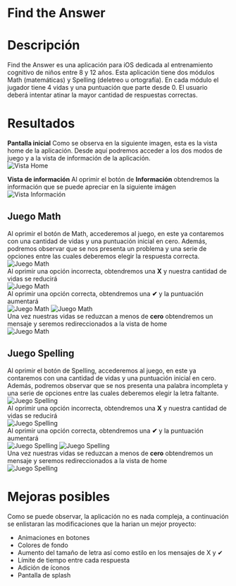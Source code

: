 # Find the Answer

# Descripción
Find the Answer es una aplicación para iOS dedicada al entrenamiento cognitivo de niños entre 8 y 12 años. Esta aplicación tiene dos módulos Math (matemáticas) y Spelling (deletreo u ortografía). En cada módulo el jugador tiene 4 vidas y una puntuación que parte desde 0. El usuario deberá intentar atinar la mayor cantidad de respuestas correctas.

# Resultados

**Pantalla inicial**
Como se observa en la siguiente imagen, esta es la vista home de la aplicación. Desde aquí podremos acceder a los dos modos de juego y a la vista de información de la aplicación.<BR>
![Vista Home](https://i.ibb.co/VgWpP3M/Screenshot-1.png)

**Vista de información**
Al oprimir el botón de **Información** obtendremos la información que se puede apreciar en la siguiente imágen<BR>
![Vista Información](https://i.ibb.co/9t4Cmq6/Screenshot-2.png)<BR>

## Juego Math
Al oprimir el botón de Math, accederemos al juego, en este ya contaremos con una cantidad de vidas y una puntuación inicial en cero. Además, podremos observar que se nos presenta un problema y una serie de opciones entre las cuales deberemos elegir la respuesta correcta.<BR>
![Juego Math](https://i.ibb.co/tH8Kf2H/Screenshot-3.png)<BR>
Al oprimir una opción incorrecta, obtendremos una **X** y nuestra cantidad de vidas se reducirá<BR>
![Juego Math](https://i.ibb.co/hRpx8RR/Screenshot-4.png)<BR>
Al oprimir una opción correcta, obtendremos una **✔** y la puntuación aumentará<BR>
![Juego Math](https://i.ibb.co/bzMGtKm/Screenshot-5.png)
![Juego Math](https://i.ibb.co/nkVrvZF/Screenshot-6.png)<BR>
Una vez nuestras vidas se reduzcan a menos de **cero** obtendremos un mensaje y seremos redireccionados a la vista de home<BR>
![Juego Math](https://i.ibb.co/t8NLnV8/Screenshot-7.png)<BR>

## Juego Spelling
Al oprimir el botón de Spelling, accederemos al juego, en este ya contaremos con una cantidad de vidas y una puntuación inicial en cero. Además, podremos observar que se nos presenta una palabra incompleta y una serie de opciones entre las cuales deberemos elegir la letra faltante.<BR>
![Juego Spelling](https://i.ibb.co/Bj4WSwr/Screenshot-8.png)<BR>
Al oprimir una opción incorrecta, obtendremos una **X** y nuestra cantidad de vidas se reducirá<BR>
![Juego Spelling](https://i.ibb.co/wgJGtj3/Screenshot-9.png)<BR>
Al oprimir una opción correcta, obtendremos una **✔** y la puntuación aumentará<BR>
![Juego Spelling](https://i.ibb.co/tbFnmdV/Screenshot-10.png)
![Juego Spelling](https://i.ibb.co/Ksj1tyk/Screenshot-11.png)<BR>
Una vez nuestras vidas se reduzcan a menos de **cero** obtendremos un mensaje y seremos redireccionados a la vista de home<BR>
![Juego Spelling](https://i.ibb.co/tLmg9zs/Screenshot-12.png)<BR>

# Mejoras posibles

Como se puede observar, la aplicación no es nada compleja, a continuación se enlistaran las modificaciones que la harian un mejor proyecto:
- Animaciones en botones
- Colores de fondo
- Aumento del tamaño de letra así como estilo en los mensajes de X y ✔
- Límite de tiempo entre cada respuesta
- Adición de íconos
- Pantalla de splash
